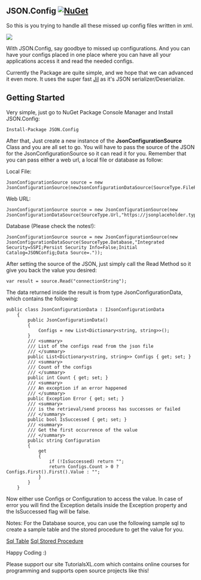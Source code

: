 
 JSON.Config [![NuGet](https://img.shields.io/badge/nuget-1.0-blue.svg)](https://www.nuget.org/packages/JSON.Config)
-----------
So this is you trying to handle all these missed up config files written in xml. 

![](https://fat.gfycat.com/OrangeVastAntarcticgiantpetrel.gif)

With JSON.Config, say goodbye to missed up configurations. And you can have your configs placed in one place where you can have all your applications access it and read the needed configs.

Currently the Package are quite simple, and we hope that we can advanced it even more. It uses the super fast [Jil](https://github.com/kevin-montrose/Jil) as it's JSON serializer/Deserialize. 

Getting Started
---------------

Very simple, just go to NuGet Package Console Manager and Install JSON.Config:

    Install-Package JSON.Config

After that, Just create a new instance of the **JsonConfigurationSource** Class and you are all set to go. You will have to pass the source of the JSON for the JsonConfigurationSource so it can read it for you. Remember that you can pass either a web url, a local file or database as follow:

Local File:

    JsonConfigurationSource source = new JsonConfigurationSource(newJsonConfigurationDataSource(SourceType.FilePath,AppDomain.CurrentDomain.BaseDirectory+@"config.json"));

Web URL:

    JsonConfigurationSource source = new JsonConfigurationSource(new JsonConfigurationDataSource(SourceType.Url,"https://jsonplaceholder.typicode.com/posts/1"));

Database (Please check the notes!):

    JsonConfigurationSource source = new JsonConfigurationSource(new JsonConfigurationDataSource(SourceType.Database,"Integrated Security=SSPI;Persist Security Info=False;Initial Catalog=JSONConfig;Data Source=."));

After setting the source of the JSON, just simply call the Read Method so it give you back the value you desired:

    var result = source.Read("connectionString");

The data returned inside the result is from type JsonConfigurationData, which contains the following:

    public class JsonConfigurationData : IJsonConfigurationData
    	{
    	    public JsonConfigurationData()
    	    {
    	        Configs = new List<Dictionary<string, string>>();
    	    }
            /// <summary>
            /// List of the configs read from the json file
            /// </summary>
    	    public List<Dictionary<string, string>> Configs { get; set; }
            /// <summary>
            /// Count of the configs
            /// </summary>
    	    public int Count { get; set; }
            /// <summary>
            /// An exception if an error happened
            /// </summary>
    	    public Exception Error { get; set; }
            /// <summary>
            /// is the retrieval/send process has successes or failed
            /// </summary>
    	    public bool IsSuccessed { get; set; }
            /// <summary>
            /// Get the first occurrence of the value
            /// </summary>
            public string Configuration
            {
                get
                {
                    if (!IsSuccessed) return "";
                    return Configs.Count > 0 ? Configs.First().First().Value : "";
                }
            }
        }

Now either use Configs or Configuration to access the value. In case of error you will find the Exception details inside the Exception property and the IsSuccessed flag will be false.



Notes:
For the Database source, you can use the following sample sql to create a sample table and the stored procedure to get the value for you.

[Sql Table](https://gist.github.com/amr-swalha/59852ceb69e6744cff22b57faffe833b)
[Sql Stored Procedure](https://gist.github.com/amr-swalha/7fea37a554cbdcf6b640205da8d07c56)

Happy Coding :)

Please support our site TutorialsXL.com which contains online courses for programming and supports open source projects like this!

